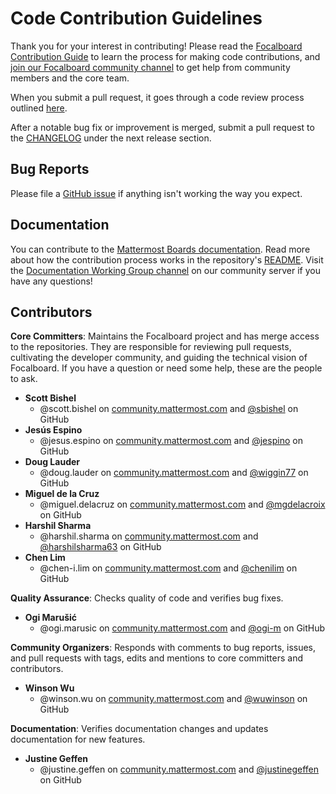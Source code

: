 # Code Contribution Guidelines

Thank you for your interest in contributing! Please read the [Focalboard Contribution Guide](https://developers.mattermost.com/contribute/focalboard/) to learn the process for making code contributions, and [join our Focalboard community channel](https://community.mattermost.com/core/channels/focalboard) to get help from community members and the core team.

When you submit a pull request, it goes through a code review process outlined [here](https://developers.mattermost.com/contribute/getting-started/code-review/).

After a notable bug fix or improvement is merged, submit a pull request to the [CHANGELOG](CHANGELOG.md) under the next release section.

## Bug Reports

Please file a [GitHub issue](https://github.com/mattermost/focalboard/issues) if anything isn't working the way you expect.

## Documentation

You can contribute to the [Mattermost Boards documentation](https://docs.mattermost.com/guides/boards.html). Read more about how the contribution process works in the repository's [README](https://github.com/mattermost/docs/blob/master/README.md). Visit the [Documentation Working Group channel](https://community.mattermost.com/core/channels/dwg-documentation-working-group) on our community server if you have any questions!

## Contributors

**Core Committers**: Maintains the Focalboard project and has merge access to the repositories. They are responsible for reviewing pull requests, cultivating the developer community, and guiding the technical vision of Focalboard. If you have a question or need some help, these are the people to ask.

- **<a name="scott.bishel">Scott Bishel</a>**
    - @scott.bishel on [community.mattermost.com](https://community.mattermost.com/core/messages/@scott.bishel) and [@sbishel](https://github.com/sbishel) on GitHub
- **<a name="jesús.espino">Jesús Espino</a>**
    - @jesus.espino on [community.mattermost.com](https://community.mattermost.com/core/messages/@jesus.espino) and [@jespino](https://github.com/jespino) on GitHub
- **<a name="doug.lauder">Doug Lauder</a>**
    - @doug.lauder on [community.mattermost.com](https://community.mattermost.com/core/messages/@doug.lauder) and [@wiggin77](https://github.com/wiggin77) on GitHub
- **<a name="miguel.delacruz">Miguel de la Cruz</a>**
    - @miguel.delacruz on [community.mattermost.com](https://community.mattermost.com/core/messages/@miguel.delacruz) and [@mgdelacroix](https://github.com/mgdelacroix) on GitHub
- **<a name="harshil.sharma">Harshil Sharma</a>**
    - @harshil.sharma on [community.mattermost.com](https://community.mattermost.com/core/messages/@harshil.sharma) and [@harshilsharma63](https://github.com/harshilsharma63) on GitHub
- **<a name="chen.lim">Chen Lim</a>**
    - @chen-i.lim on [community.mattermost.com](https://community.mattermost.com/core/messages/@chen-i.lim) and [@chenilim](https://github.com/chenilim) on GitHub

**Quality Assurance**: Checks quality of code and verifies bug fixes.

- **<a name="ogi.marusic">Ogi Marušić</a>**
    - @ogi.marusic on [community.mattermost.com](https://community.mattermost.com/core/messages/@ogi.marusic) and [@ogi-m](https://github.com/ogi-m) on GitHub

**Community Organizers**: Responds with comments to bug reports, issues, and pull requests with tags, edits and mentions to core committers and contributors.

- **<a name="winson.wu">Winson Wu</a>**
    - @winson.wu on [community.mattermost.com](https://community.mattermost.com/core/messages/@winson.wu) and [@wuwinson](https://github.com/wuwinson) on GitHub

**Documentation**: Verifies documentation changes and updates documentation for new features.

- **<a name="justine.geffen">Justine Geffen</a>**
    - @justine.geffen on [community.mattermost.com](https://community.mattermost.com/core/messages/@justine.geffen) and [@justinegeffen ](https://github.com/justinegeffen) on GitHub
